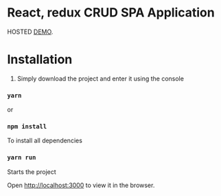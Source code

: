 # React, redux CRUD SPA Application

HOSTED [DEMO](https://nerdzlab-testing-app-ewwq7sk06-rostykl.vercel.app/).

# Installation

1. Simply download the project and enter it using the console

### `yarn`

or

### `npm install`

To install all dependencies

### `yarn run`

Starts the project

Open [http://localhost:3000](http://localhost:3000) to view it in the browser.
